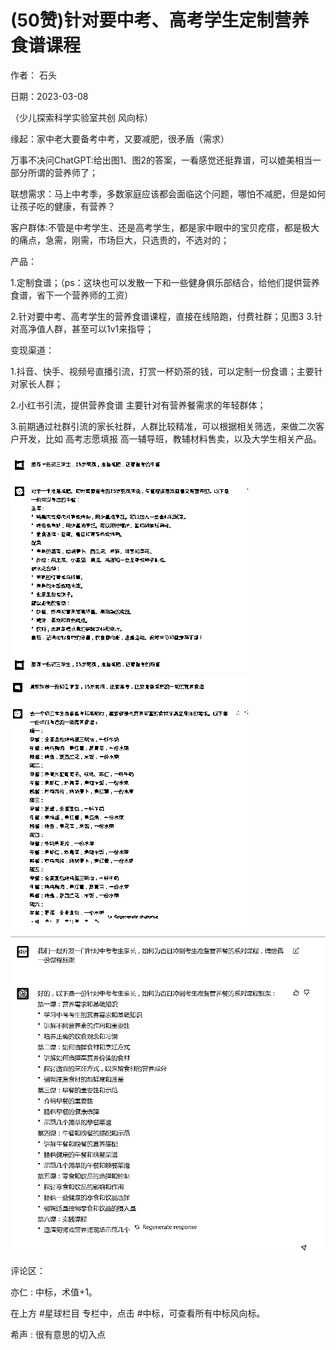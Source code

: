 
# (50赞)针对要中考、高考学生定制营养食谱课程

作者：  石头

日期：2023-03-08

（少儿探索科学实验室共创  风向标）

缘起：家中老大要备考中考，又要减肥，很矛盾（需求）

万事不决问ChatGPT:给出图1、图2的答案，一看感觉还挺靠谱，可以媲美相当一部分所谓的营养师了；

联想需求：马上中考季，多数家庭应该都会面临这个问题，哪怕不减肥，但是如何让孩子吃的健康，有营养？

客户群体:不管是中考学生、还是高考学生，都是家中眼中的宝贝疙瘩，都是极大的痛点，急需，刚需，市场巨大，只选贵的，不选对的；

产品：

1.定制食谱；（ps：这块也可以发散一下和一些健身俱乐部结合，给他们提供营养食谱，省下一个营养师的工资）

2.针对要中考、高考学生的营养食谱课程，直接在线陪跑，付费社群；见图3 3.针对高净值人群，甚至可以1v1来指导；

变现渠道：

1.抖音、快手、视频号直播引流，打赏一杯奶茶的钱，可以定制一份食谱；主要针对家长人群；

2.小红书引流，提供营养食谱  主要针对有营养餐需求的年轻群体；

3.前期通过社群引流的家长社群，人群比较精准，可以根据相关筛选，来做二次客户开发，比如  高考志愿填报  高一辅导班，教辅材料售卖，以及大学生相关产品。

![](img/gaokao-xiangguan_0520.png) ![](img/gaokao-xiangguan_0521.png)![](img/gaokao-xiangguan_0526.png)

评论区：

亦仁 : 中标，术值+1。

在上方 #星球栏目  专栏中，点击 #中标，可查看所有中标风向标。

希声 : 很有意思的切入点
